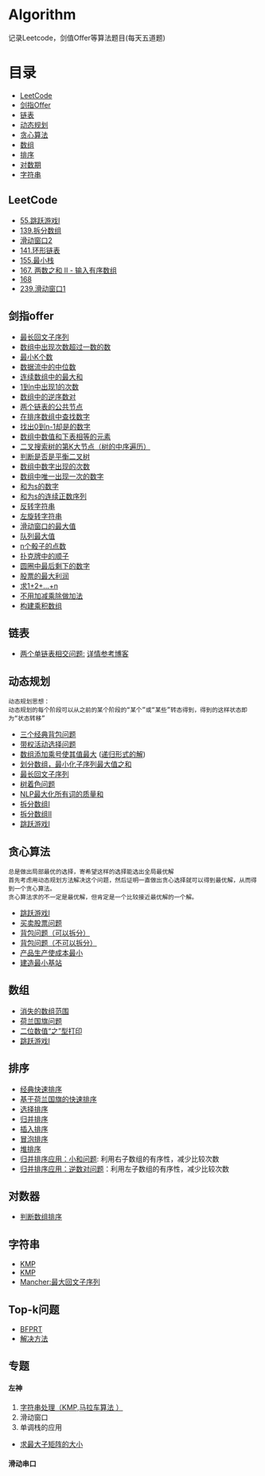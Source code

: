 # Algorithm
   记录Leetcode，剑值Offer等算法题目(每天五道题)
# 目录
  - [LeetCode](#LeetCode)
  - [剑指Offer](#剑指offer)
  - [链表](#链表)
  - [动态规划](#动态规划)
  - [贪心算法](#贪心算法)
  - [数组](#数组)
  - [排序](#排序)
  - [对数期](#对数器)
  - [字符串](#字符串)





## LeetCode

  - [55.跳跃游戏I](./src/Array/CanJump_55.java)
  - [139.拆分数组](./src/DP/WordsBread_139.java)
  - [滑动窗口2](./src/Leetcode/MaxSubMin.java)
  - [141.环形链表](./src/Leetcode/LeetCode_141.java)
  - [155.最小栈](./src/Leetcode/LeetCode_155.java)
  - [167. 两数之和 II - 输入有序数组](./src/Leetcode/LeetCode_167.java)
  - [168](./src/Leetcode/LeetCode_168.java)
  - [239.滑动窗口1](./src/Leetcode/LeetCode239.java)
  
## 剑指offer

  - [最长回文子序列](./src/Leetcode/Mancher.java)
  - [数组中出现次数超过一数的数](./src/剑指offer/Interview39.java)
  - [最小K个数](./src/剑指offer/Interview40.java)
  - [数据流中的中位数](./src/剑指offer/Interview41.java)
  - [连续数组中的最大和](./src/剑指offer/Interview42.java)
  - [1到n中出现1的次数](./src/剑指offer/Interview43.java)
  - [数组中的逆序数对](./src/剑指offer/Interview51.java)
  - [两个链表的公共节点](./src/剑指offer/Interview52.java)
  - [在排序数组中查找数字](./src/剑指offer/Interview53.java)
  - [找出0到n-1却是的数字](./src/剑指offer/Interview53_2.java)
  - [数组中数值和下表相等的元素](./src/剑指offer/Interview53_3.java)
  - [二叉搜索树的第K大节点（树的中序遍历）](./src/剑指offer/Interview54.java)
  - [判断是否是平衡二叉树](./src/剑指offer/Interview55.java)
  - [数组中数字出现的次数](./src/剑指offer/Interview56.java)
  - [数组中唯一出现一次的数字](./src/剑指offer/Interview56_2.java)
  - [和为s的数字](./src/剑指offer/Interview57.java)
  - [和为s的连续正数序列](./src/剑指offer/Interview57_2.java)
  - [反转字符串](./src/剑指offer/Interview58.java)
  - [左旋转字符串](./src/剑指offer/Interview58_2.java)
  - [滑动窗口的最大值](./src/剑指offer/Interview59.java)
  - [队列最大值](./src/剑指offer/Interview59_2.java)
  - [n个骰子的点数](./src/剑指offer/Interview60.java)
  - [扑克牌中的顺子](./src/剑指offer/Interview61.java)
  - [圆圈中最后剩下的数字](./src/剑指offer/Interview62.java)
  - [股票的最大利润](./src/剑指offer/Interview63.java)
  - [求1+2+…+n](./src/剑指offer/Interview64.java)
  - [不用加减乘除做加法](./src/剑指offer/Interview65.java)
  - [构建乘积数组](./src/剑指offer/Interview66.java)
 
  
  
  
  

## 链表
  - [两个单链表相交问题:](./src/LinkList/CircleLinkNode.java) [详情参考博客](https://blog.csdn.net/Dcwjh/article/details/102649895)

## 动态规划
    动态规划思想：
    动态规划的每个阶段可以从之前的某个阶段的“某个”或“某些”转态得到，得到的这样状态即为“状态转移”
  - [三个经典背包问题](./src/DP/CB.java)
  - [带权活动选择问题](./src/DP/ActivityChoose.java)
  - [数组添加乘号使其值最大](./src/DP/InsertMultiplication.java) ([递归形式的解](./src/DP/InsertMulRecur.java))
  - [划分数组，最小化子序列最大值之和](./src/DP/getMinMaxSubsequence.java)
  - [最长回文子序列](./src/DP/LongestPalindrome.java)
  - [树着色问题](./src/DP/TreeColor.java)
  - [NLP最大化所有词的质量和](./src/DP/QualityWords.java)
  - [拆分数组I](./src/DP/WordsBread_139.java)
  - [拆分数组II](./src/DP/WordsBreak_140.java)
  - [跳跃游戏I](./src/Array/CanJump_55.java)
  
## 贪心算法
    总是做出局部最优的选择，寄希望这样的选择能选出全局最优解
    首先考虑用动态规划方法解决这个问题，然后证明一直做出贪心选择就可以得到最优解，从而得到一个贪心算法。
    贪心算法求的不一定是最优解，但肯定是一个比较接近最优解的一个解。
  - [跳跃游戏I](./src/Array/CanJump_55.java)
  - [买卖股票问题](./src/Array/MaxProfit_122.java)
  - [背包问题（可以拆分）](./src/GreedyAlgorithm/KnapsnackPart.java)
  - [背包问题（不可以拆分）](./src/GreedyAlgorithm/Knapsnack.java)
  - [产品生产使成本最小](./src/GreedyAlgorithm/MinCost.java)
  - [建造最小基站](./src/GreedyAlgorithm/BaseStation.java)


## 数组
  - [消失的数组范围](./src/Array/MissingRanges.java)
  - [荷兰国旗问题](./src/Array/NetherLandFlags.java)
  - [二位数值“之”型打印](./src/Array/PrintMatric_ZHI.java)
  - [跳跃游戏I](./src/Array/CanJump_55.java)
  
## 排序
  - [经典快速排序](./src/SortAlgorithm/QuickSort.java)
  - [基于荷兰国旗的快速排序](./src/SortAlgorithm/NewQuickSort.java)
  - [选择排序](./src/SortAlgorithm/SelectSort.java)
  - [归并排序](./src/SortAlgorithm/MergeSort.java)
  - [插入排序](./src/SortAlgorithm/InsertSort.java)
  - [冒泡排序](./src/SortAlgorithm/BubbleSort.java)
  - [堆排序](./src/SortAlgorithm/HeapSort.java)
  - [归并排序应用：小和问题](./src/SortAlgorithm/MinSum.java): 利用右子数组的有序性，减少比较次数
  - [归并排序应用：逆数对问题](./src/SortAlgorithm/NumberOfInverse.java)：利用左子数组的有序性，减少比较次数
  
  
## 对数器
  - [判断数组排序](./src/Test/ArraysJudges.java)

## 字符串
  - [KMP](./src/StringAlgorithm/KMP.java)
  - [KMP](./src/Leetcode/KMP.java)
  - [Mancher:最大回文子序列](./src/StringAlgorithm/Manacher.java)
  
## Top-k问题
  - [BFPRT](./src/Leetcode/BFPRT.java)
  - [解决方法](./src/Leetcode/topk.md)

## 专题

#### 左神
1. [字符串处理（KMP,马拉车算法 ）](./src/StringAlgorithm/Manacher.java)
2. 滑动窗口
3. 单调栈的应用
- [求最大子矩阵的大小]()

#### 滑动串口


  


